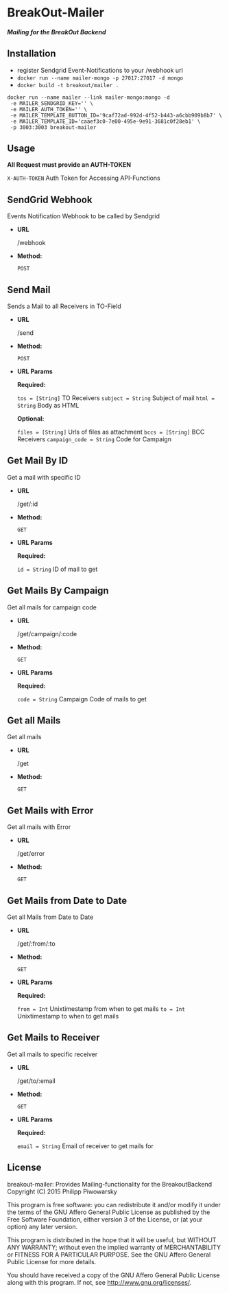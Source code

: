 BreakOut-Mailer
=================
##### Mailing for the BreakOut Backend

Installation
------------

* register Sendgrid Event-Notifications to your /webhook url
* `docker run --name mailer-mongo -p 27017:27017 -d mongo`
* `docker build -t breakout/mailer .`
 ```
docker run --name mailer --link mailer-mongo:mongo -d
  -e MAILER_SENDGRID_KEY='' \ 
  -e MAILER_AUTH_TOKEN='' \ 
  -e MAILER_TEMPLATE_BUTTON_ID='9caf72ad-992d-4f52-b443-a6cbb909b8b7' \ 
  -e MAILER_TEMPLATE_ID='caaef3c0-7e00-495e-9e91-3681c0f28eb1' \ 
  -p 3003:3003 breakout-mailer
 ```

Usage
-----

**All Request must provide an AUTH-TOKEN**

`X-AUTH-TOKEN` Auth Token for Accessing API-Functions

**SendGrid Webhook**
----
  Events Notification Webhook to be called by Sendgrid
  
* **URL**

  /webhook

* **Method:**

  `POST`


**Send Mail**
----
  Sends a Mail to all Receivers in TO-Field

* **URL**

  /send

* **Method:**

  `POST`
  
*  **URL Params**

   **Required:**
 
   `tos = [String]` TO Receivers
   `subject = String` Subject of mail
   `html = String` Body as HTML
   
   **Optional:**
    
   `files = [String]` Urls of files as attachment
   `bccs = [String]` BCC Receivers
   `campaign_code = String` Code for Campaign




**Get Mail By ID**
----
  Get a mail with specific ID

* **URL**

  /get/:id

* **Method:**

  `GET`
  
*  **URL Params**

   **Required:**
 
   `id = String` ID of mail to get



**Get Mails By Campaign**
----
  Get all mails for campaign code

* **URL**

  /get/campaign/:code

* **Method:**

  `GET`
  
*  **URL Params**

   **Required:**
 
   `code = String` Campaign Code of mails to get



**Get all Mails**
----
  Get all mails

* **URL**

  /get

* **Method:**

  `GET`


**Get Mails with Error**
----
  Get all mails with Error

* **URL**

  /get/error

* **Method:**

  `GET`



**Get Mails from Date to Date**
----
  Get all Mails from Date to Date

* **URL**

  /get/:from/:to

* **Method:**

  `GET`
  
*  **URL Params**

   **Required:**
 
   `from = Int` Unixtimestamp from when to get mails
   `to = Int` Unixtimestamp to when to get mails



**Get Mails to Receiver**
----
  Get all mails to specific receiver

* **URL**

  /get/to/:email

* **Method:**

  `GET`
  
*  **URL Params**

   **Required:**
 
   `email = String` Email of receiver to get mails for

License
-----

breakout-mailer: Provides Mailing-functionality for the BreakoutBackend
Copyright (C) 2015 Philipp Piwowarsky

This program is free software: you can redistribute it and/or modify
it under the terms of the GNU Affero General Public License as
published by the Free Software Foundation, either version 3 of the
License, or (at your option) any later version.

This program is distributed in the hope that it will be useful,
but WITHOUT ANY WARRANTY; without even the implied warranty of
MERCHANTABILITY or FITNESS FOR A PARTICULAR PURPOSE.  See the
GNU Affero General Public License for more details.

You should have received a copy of the GNU Affero General Public License
along with this program.  If not, see <http://www.gnu.org/licenses/>.
